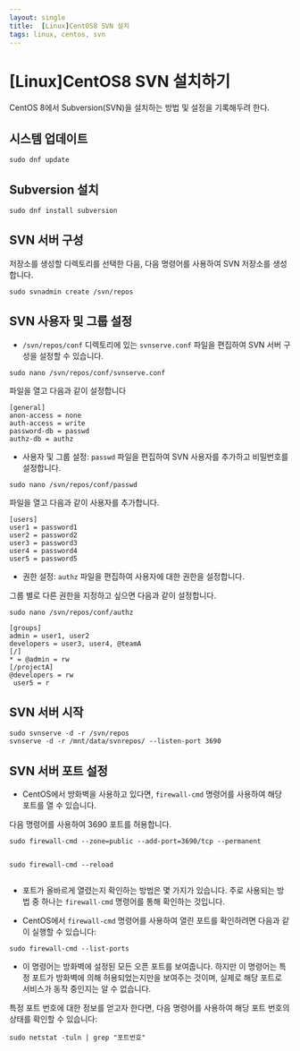 ```yaml
---
layout: single
title:  [Linux]CentOS8 SVN 설치
tags: linux, centos, svn
---
```


<h1 id="linuxcentos8-svn-설치하기">[Linux]CentOS8 SVN 설치하기</h1>
<p>CentOS 8에서 Subversion(SVN)을 설치하는 방법 및 설정을 기록해두려 한다.</p>
<h2 id="시스템-업데이트">시스템 업데이트</h2>
<pre><code>sudo dnf update
</code></pre>
<h2 id="subversion-설치">Subversion 설치</h2>
<pre><code>sudo dnf install subversion
</code></pre>
<h2 id="svn-서버-구성">SVN 서버 구성</h2>
<p>저장소를 생성할 디렉토리를 선택한 다음, 다음 명령어를 사용하여 SVN 저장소를 생성합니다.</p>
<pre><code>sudo svnadmin create /svn/repos
</code></pre>
<h2 id="svn-사용자-및-그룹-설정">SVN 사용자 및 그룹 설정</h2>
<ul>
<li><code>/svn/repos/conf</code> 디렉토리에 있는 <code>svnserve.conf</code> 파일을 편집하여 SVN 서버 구성을 설정할 수 있습니다.</li>
</ul>
<pre><code>sudo nano /svn/repos/conf/svnserve.conf
</code></pre>
<p>파일을 열고 다음과 같이 설정합니다</p>
<pre><code>[general]
anon-access = none
auth-access = write
password-db = passwd
authz-db = authz
</code></pre>
<ul>
<li>사용자 및 그룹 설정: <code>passwd</code> 파일을 편집하여 SVN 사용자를 추가하고 비밀번호를 설정합니다.</li>
</ul>
<pre><code>sudo nano /svn/repos/conf/passwd
</code></pre>
<p>파일을 열고 다음과 같이 사용자를 추가합니다.</p>
<pre><code>[users] 
user1 = password1 
user2 = password2 
user3 = password3 
user4 = password4 
user5 = password5
</code></pre>
<ul>
<li>권한 설정: <code>authz</code> 파일을 편집하여 사용자에 대한 권한을 설정합니다.</li>
</ul>
<p>그룹 별로 다른 권한을 지정하고 싶으면 다음과 같이 설정합니다.</p>
<pre><code>sudo nano /svn/repos/conf/authz
</code></pre>
<pre><code>[groups] 
admin = user1, user2 
developers = user3, user4, @teamA 
[/] 
* = @admin = rw 
[/projectA] 
@developers = rw
 user5 = r
</code></pre>
<h2 id="svn-서버-시작">SVN 서버 시작</h2>
<pre><code>sudo svnserve -d -r /svn/repos
svnserve -d -r /mnt/data/svnrepos/ --listen-port 3690
</code></pre>
<h2 id="svn-서버-포트-설정">SVN 서버 포트 설정</h2>
<ul>
<li>CentOS에서 방화벽을 사용하고 있다면, <code>firewall-cmd</code> 명령어를 사용하여 해당 포트를 열 수 있습니다.</li>
</ul>
<p>다음 명령어를 사용하여 3690 포트를 허용합니다.</p>
<pre><code>sudo firewall-cmd --zone=public --add-port=3690/tcp --permanent

sudo firewall-cmd --reload
</code></pre>
<ul>
<li>
<p>포트가 올바르게 열렸는지 확인하는 방법은 몇 가지가 있습니다. 주로 사용되는 방법 중 하나는 <code>firewall-cmd</code> 명령어를 통해 확인하는 것입니다.</p>
</li>
<li>
<p>CentOS에서 <code>firewall-cmd</code> 명령어를 사용하여 열린 포트를 확인하려면 다음과 같이 실행할 수 있습니다:</p>
</li>
</ul>
<pre><code>sudo firewall-cmd --list-ports
</code></pre>
<ul>
<li>이 명령어는 방화벽에 설정된 모든 오픈 포트를 보여줍니다. 하지만 이 명령어는 특정 포트가 방화벽에 의해 허용되었는지만을 보여주는 것이며, 실제로 해당 포트로 서비스가 동작 중인지는 알 수 없습니다.</li>
</ul>
<p>특정 포트 번호에 대한 정보를 얻고자 한다면, 다음 명령어를 사용하여 해당 포트 번호의 상태를 확인할 수 있습니다:</p>
<pre><code>sudo netstat -tuln | grep "포트번호"
</code></pre>


